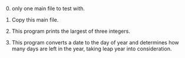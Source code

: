 0. only one main file to test with.

1. Copy this main file. 

2. This program prints the largest of three integers.

3. This program converts a date to the day of year and determines how many days are left in the year, taking leap year into consideration.

